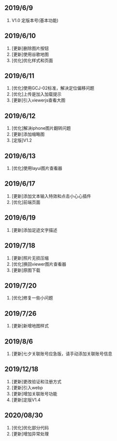 ## 2019/6/9 
1. V1.0 定版本号(基本功能)
## 2019/6/10
1. [更新]删除图片按钮
2. [更新]使用谷歌地图
3. [优化]优化样式和页面
## 2019/6/11
1. [优化]使用GCJ-02标准，解决定位偏移问题
2. [优化]上传是加入加载提示
3. [更新]引入viewerjs查看大图
## 2019/6/12
1. [优化]解决iphone图片翻转问题
2. [更新]添加缩略图
3. [定版]V1.2
## 2019/6/13
1. [优化]使用layui图片查看器
## 2019/6/17
1. [更新]添加文本输入特效和点击小心心插件
2. [优化]前端页面
## 2019/6/19
1. [更新]添加足迹文字描述
## 2019/7/18
1. [更新]照片无损压缩
2. [优化]换回viewer图片查看器
3. [更新]原图下载
## 2019/7/20
1. [优化]修复一些小问题
## 2019/7/26
1. [更新]新增地图样式
## 2019/8/6
1. [更新]七夕关联账号应急版，请手动添加关联账号信息
## 2019/12/18
1. [更新]更改验证和注册方式
2. [更新]引入webp
3. [更新]增加关联账号功能
4. [更新]定版V1.4
## 2020/08/30 
1. [优化]优化部分代码
2. [更新]增加异常处理

